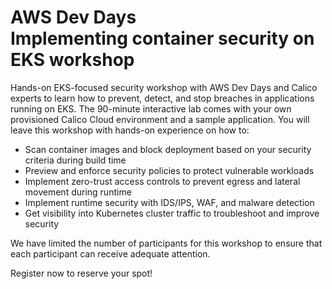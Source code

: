 # AWS Dev Days <br> Implementing container security on EKS workshop

Hands-on EKS-focused security workshop with AWS Dev Days and Calico experts to learn how to prevent, detect, and stop breaches in applications running on EKS. The 90-minute interactive lab comes with your own provisioned Calico Cloud environment and a sample application. You will leave this workshop with hands-on experience on how to:

- Scan container images and block deployment based on your security criteria during build time
- Preview and enforce security policies to protect vulnerable workloads
- Implement zero-trust access controls to prevent egress and lateral movement during runtime
- Implement runtime security with IDS/IPS, WAF, and malware detection 
- Get visibility into Kubernetes cluster traffic to troubleshoot and improve security

We have limited the number of participants for this workshop to ensure that each participant can receive adequate attention.

Register now to reserve your spot!


